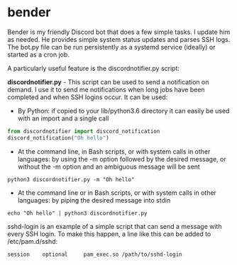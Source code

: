 # bender
Bender is my friendly Discord bot that does a few simple tasks. I update him as needed. He provides simple system status updates and parses SSH logs. The bot.py file can be run persistently as a systemd service (ideally) or started as a cron job.

A particularly useful feature is the discordnotifier.py script:

**discordnotifier.py** - This script can be used to send a notification on demand. I use it to send me notifications when long jobs have been completed and when SSH logins occur. It can be used:
* By Python: if copied to your lib/python3.6 directory it can easily be used with an import and a single call
```python
from discordnotifier import discord_notification
discord_notification("Oh hello")
```
* At the command line, in Bash scripts, or with system calls in other languages: by using the -m option followed by the desired message, or without the -m option and an ambiguous message will be sent
```
python3 discordnotifier.py -m "Oh hello"
```
* At the command line or in Bash scripts, or with system calls in other languages: by piping the desired message into stdin
```
echo "Oh hello" | python3 discordnotifier.py
```
sshd-login is an example of a simple script that can send a message with every SSH login. To make this happen, a line like this can be added to /etc/pam.d/sshd:
```
session    optional     pam_exec.so /path/to/sshd-login
```
